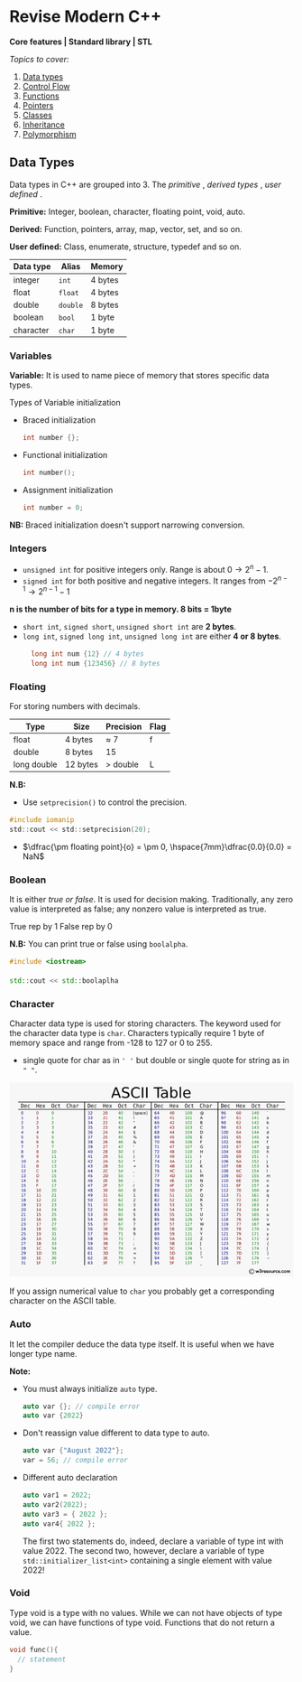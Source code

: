 # Revise Modern C++

**Core features | Standard library | STL**

_Topics to cover:_

1. <a href="#data">Data types</a>
2. <a href="./doc/control_flow.md">Control Flow</a>
3. <a href="./doc/function.md">Functions</a>
4. <a href="./doc/pointers.md">Pointers</a>
5. <a href="./doc/classes.md">Classes</a>
6. <a href="./doc/inheritance.md">Inheritance</a>
7. <a href="./doc/polymorphism.md">Polymorphism</a>

## Data Types
<div id="data"></div>

Data types in C++ are grouped into 3. The *primitive* , *derived types* , *user defined* .

**Primitive:** Integer, boolean, character, floating point, void, auto.

**Derived:** Function, pointers, array, map, vector, set, and so on.

**User defined:** Class, enumerate, structure, typedef and so on.

| Data type | Alias | Memory |
|-----------|-------|--------|
|integer    | `int` | 4 bytes|
|float      |`float`| 4 bytes|
|double     |`double`| 8 bytes|
|boolean    |`bool` | 1 byte |
|character    |`char` | 1 byte |

### Variables

**Variable:** It is used to name piece of memory that stores specific data types.

Types of Variable initialization

* Braced initialization
  ```c++
  int number {};
  ```
* Functional initialization
  ```c++
  int number();
  ```
* Assignment initialization
  ```c++
  int number = 0;
  ```
**NB:** Braced initialization doesn't support narrowing conversion.

### Integers

* `unsigned int` for positive integers only. Range is about $0 \to 2^n -1$.
* `signed int` for both positive and negative integers. It ranges from $-2^{n-1} \to 2^{n-1}-1$

**n is the number of bits for a type in memory. 8 bits = 1byte**

* `short int`, `signed short`, `unsigned short int` are **2 bytes**.
* `long int`, `signed long int`, `unsigned long int` are either **4 or 8 bytes**. 
  ```c++
    long int num {12} // 4 bytes
    long int num {123456} // 8 bytes
  ```

### Floating

For storing numbers with decimals.

|Type|Size|Precision|Flag|
|----|----|---------|----|
|float|4 bytes| $\approx$ 7|f|
|double| 8 bytes | 15 |
|long double| 12 bytes | > double|L|

**N.B:** 
* Use `setprecision()` to control the precision.
```c
#include iomanip
std::cout << std::setprecision(20);
```
* $\dfrac{\pm floating point}{o} = \pm 0, \hspace{7mm}\dfrac{0.0}{0.0} = NaN$

### Boolean

It is either *true or false*. It is used for decision making. Traditionally, any zero value is interpreted as false; any nonzero value is
interpreted as true.

True rep by 1 
False rep by 0

**N.B:** 
You can print true or false using `boolalpha`.
```c++
#include <iostream>

std::cout << std::boolaplha
```

### Character

Character data type is used for storing characters. The keyword used for the character data type is `char`. Characters typically require 1 byte of memory space and range from -128 to 127 or 0 to 255.

* single quote for char as in `' '` but double or single quote for string as in `" "`.

![ASCII Table](doc/images/ascii.png)

If you assign numerical value to `char` you probably get a corresponding character on the ASCII table.

### Auto

It let the compiler deduce the data type itself. It is useful when we have longer type name.

**Note:**
* You must always initialize `auto` type.
  ```c++
  auto var {}; // compile error
  auto var {2022}
  ```
* Don't reassign value different to data type to auto.
  ```c++
  auto var {"August 2022"};
  var = 56; // compile error
  ```
* Different auto declaration
  ```c++
  auto var1 = 2022;
  auto var2(2022);
  auto var3 = { 2022 };
  auto var4{ 2022 };
  ```
  The first two statements do, indeed, declare a variable of type int with value 2022. The second two, however, declare a variable of type `std::initializer_list<int>` containing a single element with value 2022!

### Void

Type void is a type with no values. While we can not have objects of type void, we can have functions of type void. Functions that do not return a value.

```c++
void func(){
  // statement 
}
```